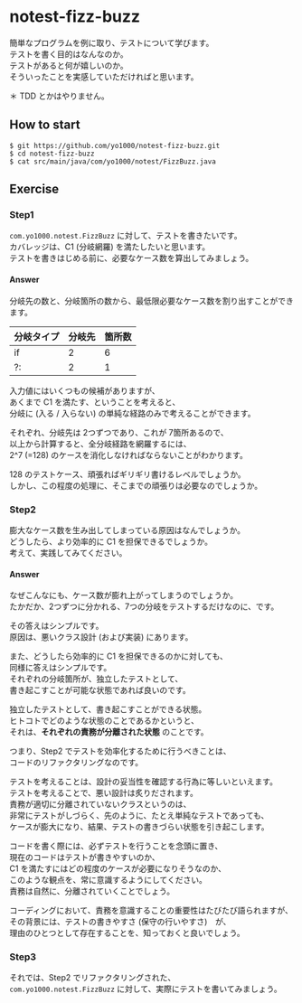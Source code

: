 # notest-fizz-buzz
簡単なプログラムを例に取り、テストについて学びます。  
テストを書く目的はなんなのか。  
テストがあると何が嬉しいのか。  
そういったことを実感していただければと思います。

＊ TDD とかはやりません。

## How to start

```
$ git https://github.com/yo1000/notest-fizz-buzz.git
$ cd notest-fizz-buzz
$ cat src/main/java/com/yo1000/notest/FizzBuzz.java
```

## Exercise

### Step1
`com.yo1000.notest.FizzBuzz` に対して、テストを書きたいです。  
カバレッジは、C1 (分岐網羅) を満たしたいと思います。  
テストを書きはじめる前に、必要なケース数を算出してみましょう。

#### Answer
分岐先の数と、分岐箇所の数から、最低限必要なケース数を割り出すことができます。

| 分岐タイプ | 分岐先 | 箇所数 |
|:-----------|:-------|:-------|
| if         | 2      | 6 
| ?:         | 2      | 1

入力値にはいくつもの候補がありますが、  
あくまで C1 を満たす、ということを考えると、  
分岐に (入る / 入らない) の単純な経路のみで考えることができます。
  
それぞれ、分岐先は 2つずつであり、これが 7箇所あるので、  
以上から計算すると、全分岐経路を網羅するには、  
2^7 (=128) のケースを消化しなければならないことがわかります。

128 のテストケース、頑張ればギリギリ書けるレベルでしょうか。  
しかし、この程度の処理に、そこまでの頑張りは必要なのでしょうか。

### Step2
膨大なケース数を生み出してしまっている原因はなんでしょうか。  
どうしたら、より効率的に C1 を担保できるでしょうか。  
考えて、実践してみてください。

#### Answer
なぜこんなにも、ケース数が膨れ上がってしまうのでしょうか。  
たかだか、2つずつに分かれる、7つの分岐をテストするだけなのに、です。

その答えはシンプルです。  
原因は、悪いクラス設計 (および実装) にあります。

また、どうしたら効率的に C1 を担保できるのかに対しても、  
同様に答えはシンプルです。  
それぞれの分岐箇所が、独立したテストとして、  
書き起こすことが可能な状態であれば良いのです。

独立したテストとして、書き起こすことができる状態。  
ヒトコトでどのような状態のことであるかというと、  
それは、**それぞれの責務が分離された状態** のことです。

つまり、Step2 でテストを効率化するために行うべきことは、  
コードのリファクタリングなのです。

テストを考えることは、設計の妥当性を確認する行為に等しいといえます。  
テストを考えることで、悪い設計は炙りだされます。  
責務が適切に分離されていないクラスというのは、  
非常にテストがしづらく、先のように、たとえ単純なテストであっても、  
ケースが膨大になり、結果、テストの書きづらい状態を引き起こします。

コードを書く際には、必ずテストを行うことを念頭に置き、  
現在のコードはテストが書きやすいのか、  
C1 を満たすにはどの程度のケースが必要になりそうなのか、  
このような観点を、常に意識するようにしてください。  
責務は自然に、分離されていくことでしょう。

コーディングにおいて、責務を意識することの重要性はたびたび語られますが、  
その背景には、テストの書きやすさ (保守の行いやすさ)　が、  
理由のひとつとして存在することを、知っておくと良いでしょう。

### Step3
それでは、Step2 でリファクタリングされた、  
`com.yo1000.notest.FizzBuzz` に対して、実際にテストを書いてみましょう。

